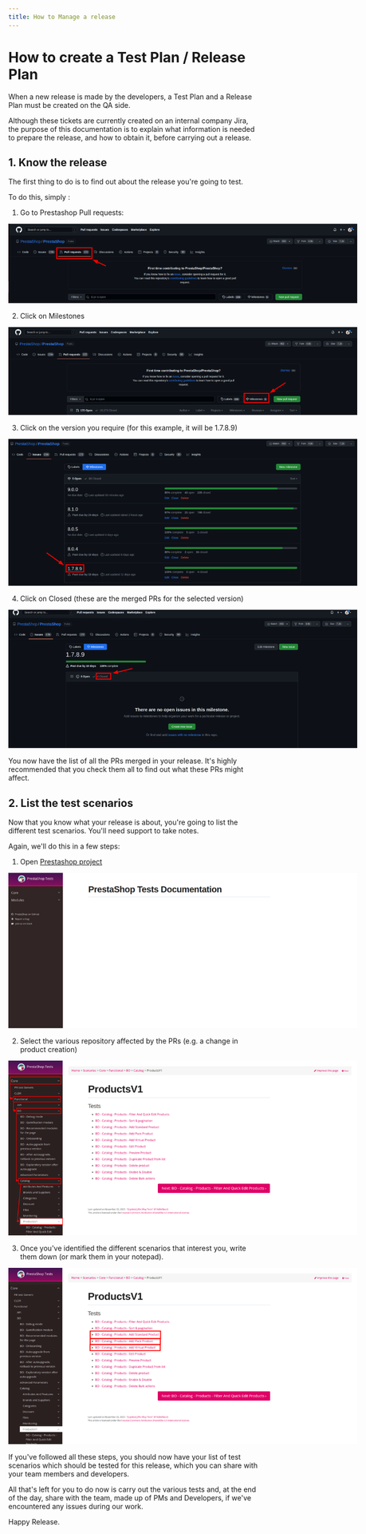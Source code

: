 ```yaml
---
title: How to Manage a release
---
```



# How to create a Test Plan / Release Plan


When a new release is made by the developers, a Test Plan and a Release Plan must be created on the QA side. 

Although these tickets are currently created on an internal company Jira, the purpose of this documentation is to explain what information is needed to prepare the release, and how to obtain it, before carrying out a release.

## 1. Know the release

The first thing to do is to find out about the release you're going to test. 

To do this, simply : 

1. Go to Prestashop Pull requests: 

<img src="images/release_manager_img_1.png" alt="Pull request" class="mx-lg-4" style="max-width: 700px">

2. Click on Milestones

<img src="images/release_manager_img_2.png" alt="Milestones" class="mx-lg-4" style="max-width: 700px">


3. Click on the version you require (for this example, it will be 1.7.8.9) 

<img src="images/release_manager_img_3.png" alt="Version" class="mx-lg-4" style="max-width: 700px">

4. Click on Closed (these are the merged PRs for the selected version) 

<img src="images/release_manager_img_4.png" alt="Closed" class="mx-lg-4" style="max-width: 700px">

You now have the list of all the PRs merged in your release. It's highly recommended that you check them all to find out what these PRs might affect. 




## 2. List the test scenarios

Now that you know what your release is about, you're going to list the different test scenarios. You'll need support to take notes. 

Again, we'll do this in a few steps: 

1. Open [Prestashop project](https://build.prestashop-project.org/test-scenarios/)


<img src="images/release_manager_img_19.png" alt="Closed" class="mx-lg-4" style="max-width: 700px">

2. Select the various repository affected by the PRs (e.g. a change in product creation) 

<img src="images/release_manager_img_20.png" alt="test repos" class="mx-lg-4" style="max-width: 700px">

3. Once you've identified the different scenarios that interest you, write them down (or mark them in your notepad). 

<img src="images/release_manager_img_21.png" alt="Tests2" class="mx-lg-4" style="max-width: 700px">

If you've followed all these steps, you should now have your list of test scenarios which should be tested for this release, which you can share with your team members and developers. 

All that's left for you to do now is carry out the various tests and, at the end of the day, share with the team, made up of PMs and Developers, if we've encountered any issues during our work.

Happy Release.
